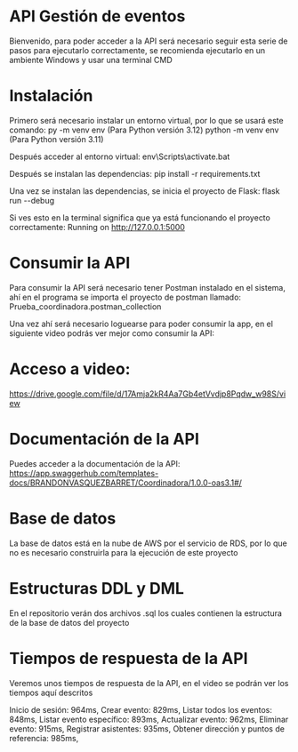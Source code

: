# API Gestión de eventos
Bienvenido, para poder acceder a la API será necesario seguir esta serie de pasos para ejecutarlo correctamente, se recomienda ejecutarlo en un ambiente Windows y usar una terminal CMD

# Instalación
Primero será necesario instalar un entorno virtual, por lo que se usará este comando:
py -m venv env (Para Python versión 3.12)
python -m venv env (Para Python versión 3.11)

Después acceder al entorno virtual:
env\Scripts\activate.bat

Después se instalan las dependencias:
pip install -r requirements.txt

Una vez se instalan las dependencias, se inicia el proyecto de Flask:
flask run --debug

Si ves esto en la terminal significa que ya está funcionando el proyecto correctamente:
Running on http://127.0.0.1:5000

# Consumir la API
Para consumir la API será necesario tener Postman instalado en el sistema, ahí en el programa se importa el proyecto de postman llamado: Prueba_coordinadora.postman_collection

Una vez ahí será necesario loguearse para poder consumir la app, en el siguiente video podrás ver mejor como consumir la API:

# Acceso a video:
https://drive.google.com/file/d/17Amja2kR4Aa7Gb4etVvdjp8Pqdw_w98S/view

# Documentación de la API
Puedes acceder a la documentación de la API:
https://app.swaggerhub.com/templates-docs/BRANDONVASQUEZBARRET/Coordinadora/1.0.0-oas3.1#/

# Base de datos
La base de datos está en la nube de AWS por el servicio de RDS, por lo que no es necesario construirla para la ejecución de este proyecto

# Estructuras DDL y DML
En el repositorio verán dos archivos .sql los cuales contienen la estructura de la base de datos del proyecto

# Tiempos de respuesta de la API
Veremos unos tiempos de respuesta de la API, en el video se podrán ver los tiempos aquí descritos

Inicio de sesión: 964ms,
Crear evento: 829ms,
Listar todos los eventos: 848ms,
Listar evento específico: 893ms,
Actualizar evento: 962ms,
Eliminar evento: 915ms,
Registrar asistentes: 935ms,
Obtener dirección y puntos de referencia: 985ms,
